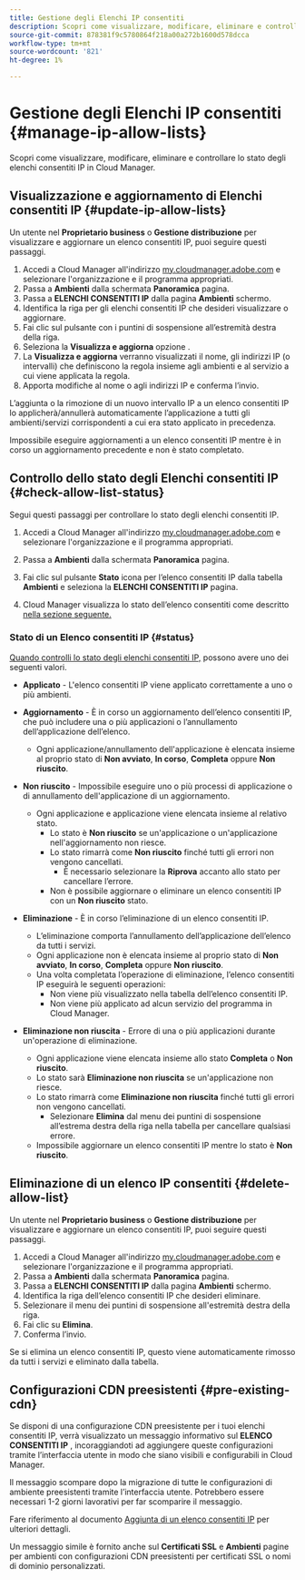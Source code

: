 ```yaml
---
title: Gestione degli Elenchi IP consentiti
description: Scopri come visualizzare, modificare, eliminare e controllare lo stato degli elenchi consentiti IP in Cloud Manager.
source-git-commit: 878381f9c5780864f218a00a272b1600d578dcca
workflow-type: tm+mt
source-wordcount: '821'
ht-degree: 1%

---
```



# Gestione degli Elenchi IP consentiti {#manage-ip-allow-lists}

Scopri come visualizzare, modificare, eliminare e controllare lo stato degli elenchi consentiti IP in Cloud Manager.

## Visualizzazione e aggiornamento di Elenchi consentiti IP {#update-ip-allow-lists}

Un utente nel **Proprietario business** o **Gestione distribuzione** per visualizzare e aggiornare un elenco consentiti IP, puoi seguire questi passaggi.

1. Accedi a Cloud Manager all&#39;indirizzo [my.cloudmanager.adobe.com](https://my.cloudmanager.adobe.com/) e selezionare l&#39;organizzazione e il programma appropriati.
1. Passa a **Ambienti** dalla schermata **Panoramica** pagina.
1. Passa a **ELENCHI CONSENTITI IP** dalla pagina **Ambienti** schermo.
1. Identifica la riga per gli elenchi consentiti IP che desideri visualizzare o aggiornare.
1. Fai clic sul pulsante con i puntini di sospensione all’estremità destra della riga.
1. Seleziona la **Visualizza e aggiorna** opzione .
1. La **Visualizza e aggiorna** verranno visualizzati il nome, gli indirizzi IP (o intervalli) che definiscono la regola insieme agli ambienti e al servizio a cui viene applicata la regola.
1. Apporta modifiche al nome o agli indirizzi IP e conferma l’invio.

L’aggiunta o la rimozione di un nuovo intervallo IP a un elenco consentiti IP lo applicherà/annullerà automaticamente l’applicazione a tutti gli ambienti/servizi corrispondenti a cui era stato applicato in precedenza.

Impossibile eseguire aggiornamenti a un elenco consentiti IP mentre è in corso un aggiornamento precedente e non è stato completato.

## Controllo dello stato degli Elenchi consentiti IP {#check-allow-list-status}

Segui questi passaggi per controllare lo stato degli elenchi consentiti IP.

1. Accedi a Cloud Manager all&#39;indirizzo [my.cloudmanager.adobe.com](https://my.cloudmanager.adobe.com/) e selezionare l&#39;organizzazione e il programma appropriati.

1. Passa a **Ambienti** dalla schermata **Panoramica** pagina.

1. Fai clic sul pulsante **Stato** icona per l’elenco consentiti IP dalla tabella **Ambienti** e seleziona la **ELENCHI CONSENTITI IP** pagina.

1. Cloud Manager visualizza lo stato dell’elenco consentiti come descritto [nella sezione seguente.](#status)

### Stato di un Elenco consentiti IP {#status}

[Quando controlli lo stato degli elenchi consentiti IP,](#check-allow-list-status) possono avere uno dei seguenti valori.

* **Applicato** - L&#39;elenco consentiti IP viene applicato correttamente a uno o più ambienti.

* **Aggiornamento** - È in corso un aggiornamento dell’elenco consentiti IP, che può includere una o più applicazioni o l’annullamento dell’applicazione dell’elenco.

   * Ogni applicazione/annullamento dell&#39;applicazione è elencata insieme al proprio stato di **Non avviato**, **In corso**, **Completa** oppure **Non riuscito**.

* **Non riuscito** - Impossibile eseguire uno o più processi di applicazione o di annullamento dell&#39;applicazione di un aggiornamento.
   * Ogni applicazione e applicazione viene elencata insieme al relativo stato.
      * Lo stato è **Non riuscito** se un&#39;applicazione o un&#39;applicazione nell&#39;aggiornamento non riesce.
      * Lo stato rimarrà come **Non riuscito** finché tutti gli errori non vengono cancellati.
         * È necessario selezionare la **Riprova** accanto allo stato per cancellare l’errore.
      * Non è possibile aggiornare o eliminare un elenco consentiti IP con un **Non riuscito** stato.

* **Eliminazione** - È in corso l’eliminazione di un elenco consentiti IP.
   * L’eliminazione comporta l’annullamento dell’applicazione dell’elenco da tutti i servizi.
   * Ogni applicazione non è elencata insieme al proprio stato di **Non avviato**, **In corso**, **Completa** oppure **Non riuscito**.
   * Una volta completata l’operazione di eliminazione, l’elenco consentiti IP eseguirà le seguenti operazioni:
      * Non viene più visualizzato nella tabella dell’elenco consentiti IP.
      * Non viene più applicato ad alcun servizio del programma in Cloud Manager.

* **Eliminazione non riuscita** - Errore di una o più applicazioni durante un&#39;operazione di eliminazione.

   * Ogni applicazione viene elencata insieme allo stato **Completa** o **Non riuscito**.
   * Lo stato sarà **Eliminazione non riuscita** se un&#39;applicazione non riesce.
   * Lo stato rimarrà come **Eliminazione non riuscita** finché tutti gli errori non vengono cancellati.
      * Selezionare **Elimina** dal menu dei puntini di sospensione all’estrema destra della riga nella tabella per cancellare qualsiasi errore.
   * Impossibile aggiornare un elenco consentiti IP mentre lo stato è **Non riuscito**.

## Eliminazione di un elenco IP consentiti {#delete-allow-list}

Un utente nel **Proprietario business** o **Gestione distribuzione** per visualizzare e aggiornare un elenco consentiti IP, puoi seguire questi passaggi.

1. Accedi a Cloud Manager all&#39;indirizzo [my.cloudmanager.adobe.com](https://my.cloudmanager.adobe.com/) e selezionare l&#39;organizzazione e il programma appropriati.
1. Passa a **Ambienti** dalla schermata **Panoramica** pagina.
1. Passa a **ELENCHI CONSENTITI IP** dalla pagina **Ambienti** schermo.
1. Identifica la riga dell’elenco consentiti IP che desideri eliminare.
1. Selezionare il menu dei puntini di sospensione all&#39;estremità destra della riga.
1. Fai clic su **Elimina**.
1. Conferma l’invio.

Se si elimina un elenco consentiti IP, questo viene automaticamente rimosso da tutti i servizi e eliminato dalla tabella.

## Configurazioni CDN preesistenti {#pre-existing-cdn}

Se disponi di una configurazione CDN preesistente per i tuoi elenchi consentiti IP, verrà visualizzato un messaggio informativo sul **ELENCO CONSENTITI IP** , incoraggiandoti ad aggiungere queste configurazioni tramite l’interfaccia utente in modo che siano visibili e configurabili in Cloud Manager.

Il messaggio scompare dopo la migrazione di tutte le configurazioni di ambiente preesistenti tramite l’interfaccia utente. Potrebbero essere necessari 1-2 giorni lavorativi per far scomparire il messaggio.

Fare riferimento al documento [Aggiunta di un elenco consentiti IP](/help/implementing/cloud-manager/ip-allow-lists/add-ip-allow-lists.md) per ulteriori dettagli.

Un messaggio simile è fornito anche sul **Certificati SSL** e **Ambienti** pagine per ambienti con configurazioni CDN preesistenti per certificati SSL o nomi di dominio personalizzati.
